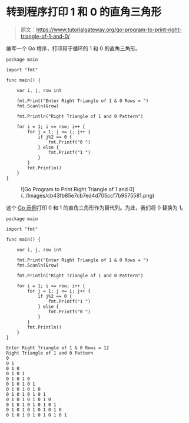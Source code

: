 # 转到程序打印 1 和 0 的直角三角形

> 原文：<https://www.tutorialgateway.org/go-program-to-print-right-triangle-of-1-and-0/>

编写一个 Go 程序，打印用于循环的 1 和 0 的直角三角形。

```
package main

import "fmt"

func main() {

	var i, j, row int

	fmt.Print("Enter Right Triangle of 1 & 0 Rows = ")
	fmt.Scanln(&row)

	fmt.Println("Right Triangle of 1 and 0 Pattern")

	for i = 1; i <= row; i++ {
		for j = 1; j <= i; j++ {
			if j%2 == 0 {
				fmt.Printf("0 ")
			} else {
				fmt.Printf("1 ")
			}
		}
		fmt.Println()
	}
}
```

<figure class="wp-block-image size-large">![Go Program to Print Right Triangle of 1 and 0](../Images/cb43fb85e7cb7ed4d705ccf7b9575581.png)</figure>

这个 [Go 示例](https://www.tutorialgateway.org/go-programs/)打印 0 和 1 的直角三角形作为替代列。为此，我们将 0 替换为 1。

```
package main

import "fmt"

func main() {

	var i, j, row int

	fmt.Print("Enter Right Triangle of 1 & 0 Rows = ")
	fmt.Scanln(&row)

	fmt.Println("Right Triangle of 1 and 0 Pattern")

	for i = 1; i <= row; i++ {
		for j = 1; j <= i; j++ {
			if j%2 == 0 {
				fmt.Printf("1 ")
			} else {
				fmt.Printf("0 ")
			}
		}
		fmt.Println()
	}
}
```

```
Enter Right Triangle of 1 & 0 Rows = 12
Right Triangle of 1 and 0 Pattern
0 
0 1 
0 1 0 
0 1 0 1 
0 1 0 1 0 
0 1 0 1 0 1 
0 1 0 1 0 1 0 
0 1 0 1 0 1 0 1 
0 1 0 1 0 1 0 1 0 
0 1 0 1 0 1 0 1 0 1 
0 1 0 1 0 1 0 1 0 1 0 
0 1 0 1 0 1 0 1 0 1 0 1 
```